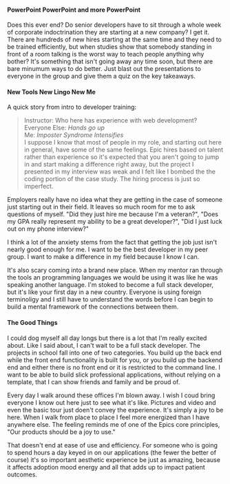#### PowerPoint PowerPoint and more PowerPoint
Does this ever end? Do senior developers have to sit through a whole week of corporate indoctrination they are starting at a new company? I get it. There are hundreds of new hires starting at the same time and they need to be trained efficiently, but when studies show that somebody standing in front of a room talking is the worst way to teach people anything why bother? It's something that isn't going away any time soon, but there are bare minumum ways to do better. Just blast out the presentations to everyone in the group and give them a quiz on the key takeaways.

#### New Tools New Lingo New Me
A quick story from intro to developer training:
>Instructor: Who here has experience with web development?  
>Everyone Else: *Hands go up*  
>Me: *Imposter Syndrome Intensifies*  
I suppose I know that most of people in my role, and starting out here in general, have some of the same feelings. Epic hires based on talent rather than experience so it's expected that you aren't going to jump in and start making a difference right away, but the project I presented in my interview was weak and I felt like I bombed the the coding portion of the case study. The hiring process is just so imperfect.

Employers really have no idea what they are getting in the case of someone just starting out in their field. It leaves so much room for me to ask questions of myself. "Did they just hire me because I'm a veteran?", "Does my GPA really represent my ability to be a great developer?", "Did I just luck out on my phone interview?"

I think a lot of the anxiety stems from the fact that getting the job just isn't nearly good enough for me. I want to be the best developer in my peer group. I want to make a difference in my field because I know I can.

It's also scary coming into a brand new place. When my mentor ran through the tools an programming languages we would be using it was like he was speaking another language. I'm stoked to become a full stack developer, but it's like your first day in a new country. Everyone is using foreign terminoligy and I still have to understand the words before I can begin to build a mental framework of the connections between them. 

#### The Good Things
I could dog myself all day longs but there is a lot that I'm really excited about. Like I said about, I can't wait to be a full stack developer. The projects in school fall into one of two categories. You build up the back end while the front end functionality is built for you, or you build up the backend end and either there is no front end or it is restricted to the command line. I want to be able to build slick professional applications, without relying on a template, that I can show friends and family and be proud of.

Every day I walk around these offices I'm blown away. I wish I coud bring everyone I know out here just to see what it's like. Pictures and video and even the basic tour just doen't convey the experience. It's simply a joy to be here. When I walk from place to place I feel more energized than I have anywhere else. The feeling reminds me of one of the Epics core principles, "Our products should be a joy to use."

That doesn't end at ease of use and efficiency. For someone who is going to spend hours a day keyed in on our applications (the fewer the better of course) it's so important aesthetic experience be just as amazing, because it affects adoption mood energy and all that adds up to impact patient outcomes. 
